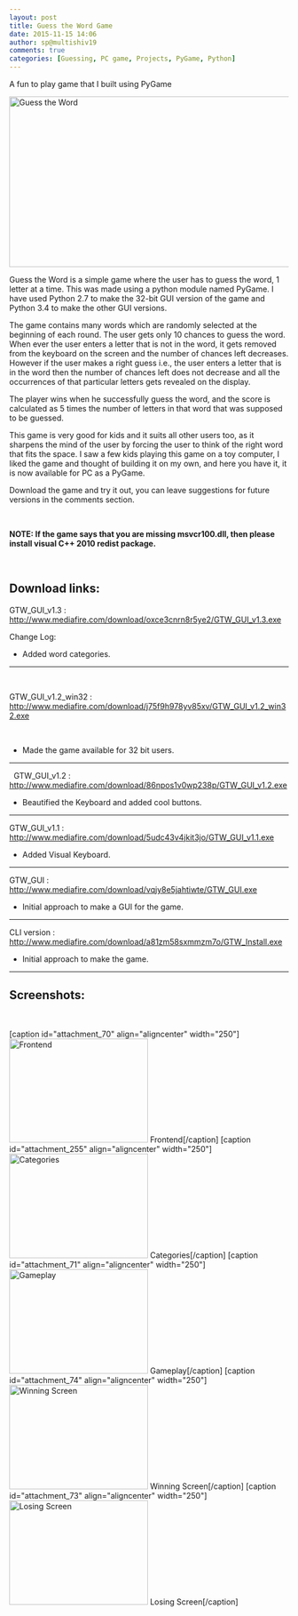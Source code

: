 ```yaml
---
layout: post
title: Guess the Word Game
date: 2015-11-15 14:06
author: sp@multishiv19
comments: true
categories: [Guessing, PC game, Projects, PyGame, Python]
---
```


A fun to play game that I built using PyGame

<p><img class="aligncenter wp-image-214 size-large" src="http://www.shivaprasad.me/blog/wp-content/uploads/2015/11/Guess-the-Word-1024x307.png" alt="Guess the Word" width="1024" height="307" /></p><p>Guess the Word is a simple game where the user has to guess the word, 1 letter at a time. <!--more--> This was made using a python module named PyGame. I have used Python 2.7 to make the 32-bit GUI version of the game and Python 3.4 to make the other GUI versions.</p><p>The game contains many words which are randomly selected at the beginning of each round. The user gets only 10 chances to guess the word. When ever the user enters a letter that is not in the word, it gets removed from the keyboard on the screen and the number of chances left decreases. However if the user makes a right guess i.e., the user enters a letter that is in the word then the number of chances left does not decrease and all the occurrences of that particular letters gets revealed on the display.</p><p>The player wins when he successfully guess the word, and the score is calculated as 5 times the number of letters in that word that was supposed to be guessed.</p><p>This game is very good for kids and it suits all other users too, as it sharpens the mind of the user by forcing the user to think of the right word that fits the space. I saw a few kids playing this game on a toy computer, I liked the game and thought of building it on my own, and here you have it, it is now available for PC as a PyGame.</p><p>Download the game and try it out, you can leave suggestions for future versions in the comments section.</p><p>&nbsp;</p><p><strong>NOTE: If the game says that you are missing msvcr100.dll, then please install visual C++ 2010 redist package.</strong></p><p>&nbsp;</p><h2>Download links:</h2><p>GTW_GUI_v1.3 : <a href="http://www.mediafire.com/download/oxce3cnrn8r5ye2/GTW_GUI_v1.3.exe">http://www.mediafire.com/download/oxce3cnrn8r5ye2/GTW_GUI_v1.3.exe</a></p><p>Change Log:</p><ul><li>Added word categories.</li></ul><hr /><p>&nbsp;</p><p>GTW_GUI_v1.2_win32 : <a href="http://www.mediafire.com/download/j75f9h978yv85xv/GTW_GUI_v1.2_win32.exe">http://www.mediafire.com/download/j75f9h978yv85xv/GTW_GUI_v1.2_win32.exe</a></p><p>&nbsp;</p><ul><li>Made the game available for 32 bit users.</li></ul><hr /><p>  GTW_GUI_v1.2 : <a href="http://www.mediafire.com/download/86npos1v0wp238p/GTW_GUI_v1.2.exe">http://www.mediafire.com/download/86npos1v0wp238p/GTW_GUI_v1.2.exe</a></p><ul><li>Beautified the Keyboard and added cool buttons.</li></ul><hr /><p>GTW_GUI_v1.1 : <a href="http://www.mediafire.com/download/5udc43v4jkit3jo/GTW_GUI_v1.1.exe">http://www.mediafire.com/download/5udc43v4jkit3jo/GTW_GUI_v1.1.exe</a></p><ul><li>Added Visual Keyboard.</li></ul><hr /><p>GTW_GUI : <a href="http://www.mediafire.com/download/vqjy8e5jahtiwte/GTW_GUI.exe">http://www.mediafire.com/download/vqjy8e5jahtiwte/GTW_GUI.exe</a></p><ul><li>Initial approach to make a GUI for the game.</li></ul><hr /><p>CLI version : <a href="http://www.mediafire.com/download/a81zm58sxmmzm7o/GTW_Install.exe">http://www.mediafire.com/download/a81zm58sxmmzm7o/GTW_Install.exe</a></p><ul><li>Initial approach to make the game.</li></ul><hr /><h2>Screenshots:</h2><p>&nbsp;</p>[caption id="attachment_70" align="aligncenter" width="250"]<img class="wp-image-70" src="http://www.shivaprasad.me/blog/wp-content/uploads/2015/11/Frontend2-300x225.png" alt="Frontend" width="250" height="187" /> Frontend[/caption] [caption id="attachment_255" align="aligncenter" width="250"]<img class="wp-image-255" src="http://www.shivaprasad.me/blog/wp-content/uploads/2015/11/Categories-150x113.png" alt="Categories" width="250" height="188" /> Categories[/caption] [caption id="attachment_71" align="aligncenter" width="250"]<img class="wp-image-71" src="http://www.shivaprasad.me/blog/wp-content/uploads/2015/11/Gameplay-300x225.png" alt="Gameplay" width="250" height="188" /> Gameplay[/caption] [caption id="attachment_74" align="aligncenter" width="250"]<img class="wp-image-74" src="http://www.shivaprasad.me/blog/wp-content/uploads/2015/11/Winning-Screen-300x225.png" alt="Winning Screen" width="250" height="188" /> Winning Screen[/caption] [caption id="attachment_73" align="aligncenter" width="250"]<img class="wp-image-73" src="http://www.shivaprasad.me/blog/wp-content/uploads/2015/11/Losing-Screen-300x225.png" alt="Losing Screen" width="250" height="188" /> Losing Screen[/caption]<p>&nbsp;</p>
